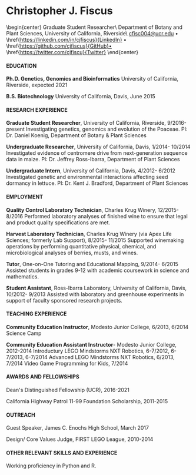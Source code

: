**Christopher J. Fiscus**
================

\begin{center}
Graduate Student Researcher\\ 
Department of Botany and Plant Sciences, University of California, Riverside\\
cfisc004@ucr.edu • \href{https://linkedin.com/in/cjfiscus}{LinkedIn} • \href{https://github.com/cjfiscus}{GitHub}• \href{https://twitter.com/cjfiscu}{Twitter}
\end{center}
#### EDUCATION

**Ph.D. Genetics, Genomics and Bioinformatics**
University of California, Riverside, expected 2021

**B.S. Biotechnology**
University of California, Davis, June 2015

#### RESEARCH EXPERIENCE

**Graduate Student Researcher**, University of California, Riverside, 9/2016-present
Investigating genetics, genomics and evolution of the Poaceae.
PI: Dr. Daniel Koenig, Department of Botany & Plant Sciences

**Undergraduate Researcher**, University of California, Davis, 1/2014- 10/2014
Investigated evidence of centromere drive from next-generation sequence data in maize.
PI: Dr. Jeffrey Ross-Ibarra, Department of Plant Sciences

**Undergraduate Intern**, University of California, Davis, 4/2012- 6/2012
Investigated genetic and environmental interactions affecting seed dormancy in lettuce.
PI: Dr. Kent J. Bradford, Department of Plant Sciences

#### EMPLOYMENT

**Quality Control Laboratory Technician**, Charles Krug Winery, 12/2015- 8/2016
Performed laboratory analyses of finished wine to ensure that legal and product quality specifications are met.

**Harvest Laboratory Technician**, Charles Krug Winery (via Apex Life Sciences; formerly Lab Support), 8/2015- 11/2015
Supported winemaking operations by performing quantitative physical, chemical, and microbiological analyses of berries, musts, and wines.

**Tutor**, One-on-One Tutoring and Educational Mapping, 9/2014- 6/2015
Assisted students in grades 9-12 with academic coursework in science and mathematics.

**Student Assistant**, Ross-Ibarra Laboratory, University of California, Davis, 10/2012- 9/2013
Assisted with laboratory and greenhouse experiments in support of faculty sponsored research projects.

#### TEACHING EXPERIENCE

**Community Education Instructor**, Modesto Junior College, 6/2013, 6/2014
Science Camp

**Community Education Assistant Instructor**- Modesto Junior College, 2012-2014
Introductury LEGO Mindstorms NXT Robotics, 6-7/2012, 6-7/2013, 6-7/2014
Advanced LEGO Mindstorms NXT Robotics, 6/2013, 7/2014
Video Game Programming for Kids, 7/2014

#### AWARDS AND FELLOWSHIPS

Dean's Distinguished Fellowship (UCR), 2016-2021

California Highway Patrol 11-99 Foundation Scholarship, 2011-2015

#### OUTREACH

Guest Speaker, James C. Enochs High School, March 2017

Design/ Core Values Judge, FIRST LEGO League, 2010-2014

#### OTHER RELEVANT SKILLS AND EXPERIENCE

Working proficiency in Python and R.
